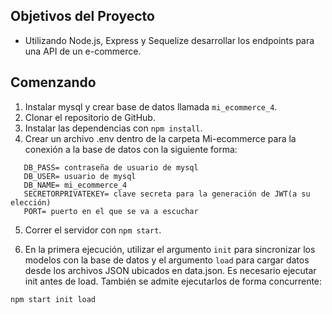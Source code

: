## Objetivos del Proyecto

- Utilizando Node.js, Express y Sequelize desarrollar los endpoints para una API de un e-commerce.
## Comenzando

1. Instalar mysql y crear base de datos llamada `mi_ecommerce_4`.
2. Clonar el repositorio de GitHub.
3. Instalar las dependencias con `npm install`.
4. Crear un archivo .env dentro de la carpeta Mi-ecommerce para la conexión a la base de datos con la siguiente forma:

```
   DB_PASS= contraseña de usuario de mysql
   DB_USER= usuario de mysql
   DB_NAME= mi_ecommerce_4
   SECRETORPRIVATEKEY= clave secreta para la generación de JWT(a su elección)
   PORT= puerto en el que se va a escuchar
``` 

5. Correr el servidor con `npm start`.
<!-- 6. Descomentar la línea 57 en el archivo server.js  `{ force: true }` en la primera ejecución del servidor para que cree las tablas y relaciones de la base de datos, luego volver a comentarla para que no se borren los datos cada vez que se ejecute/levante el servidor.-->

6. En la primera ejecución, utilizar el argumento `init` para sincronizar los modelos con la base de datos y el argumento `load` para cargar datos desde los archivos JSON ubicados en data.json. Es necesario ejecutar init antes de load. También se admite ejecutarlos de forma concurrente:

```npm start init load```

<!-- 7. Realizar la carga de datos de prueba:
La carga de datos se puede realizar mediante una petición post a la ruta http://localhost:3000/api/v1/cargar, con el body vacío. 
Sino a través del swagger, corriendo la primera ruta documentada. Para ello debe ingresar a la ruta http://localhost:3000/api-docs/ por el navegador. -->
